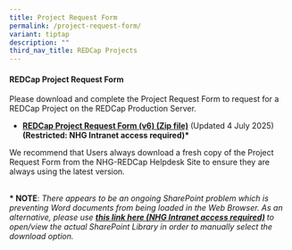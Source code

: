 ```yaml
---
title: Project Request Form
permalink: /project-request-form/
variant: tiptap
description: ""
third_nav_title: REDCap Projects
---
```

<h4><strong>REDCap Project Request Form</strong></h4>
<p>Please download and complete the Project Request Form to request for a
REDCap Project on the REDCap Production Server.</p>
<p></p>
<ul data-tight="true" class="tight">
<li>
<p><strong><a href="https://mynhg.nhg.com.sg/div/GRDO/Shared%20Library/NHG%20REDCap/REDCap%20Request%20Forms/1305-001A%20NHG%20REDCap%20Project%20Request%20v6.zip" rel="noopener noreferrer nofollow" target="_blank"><u>REDCap Project Request Form (v6) (Zip file)</u></a></strong> (Updated
4 July 2025)
<br><strong>(Restricted: NHG Intranet access required)*</strong>
</p>
</li>
</ul>
<p>We recommend that Users always download a fresh copy of the Project Request
Form from the NHG-REDCap Helpdesk Site to ensure they are always using
the latest version.
<br>
<br>
</p>
<p><strong>* NOTE</strong>: <em>There appears to be an ongoing SharePoint problem which is preventing Word documents from being loaded in the Web Browser. As an alternative, please use </em><strong><em><a href="https://mynhg.nhg.com.sg/div/GRDO/Shared%20Library/Forms/AllItems.aspx?RootFolder=%2Fdiv%2FGRDO%2FShared%20Library%2FNHG%20REDCap%2FREDCap%20Request%20Forms&amp;FolderCTID=0x0120004BB1F3AE7B6B574AB03FA55E374A2EF9&amp;View=%7BA9A8E1F4%2D05EB%2D4746%2D9A30%2DE31F77400281%7D" rel="noopener nofollow" target="_blank"><u>this link here (NHG Intranet access required)</u></a> </em></strong><em>to open/view the actual SharePoint Library in order to manually select the download option.</em>
</p>